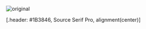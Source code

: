 ![original](../_assets/background/bg-pink-twitter.png)

[.header: #1B3846, Source Serif Pro, alignment(center)]
